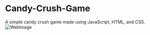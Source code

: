 # Candy-Crush-Game
A simple candy crush game made using JavaScript, HTML, and CSS.
![WebImage](https://github.com/Ekipchirchir/Candy-Crush-Game/assets/130069395/7cc1d551-7e1c-49f6-be57-dde4c0c3709f)
